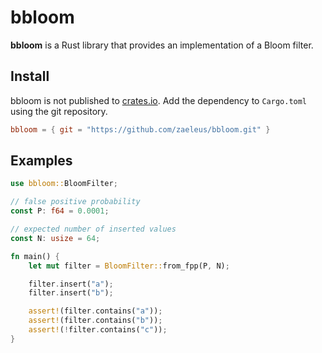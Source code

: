 # bbloom

**bbloom** is a Rust library that provides an implementation of a Bloom filter.

## Install

bbloom is not published to [crates.io]. Add the dependency to `Cargo.toml`
using the git repository.

```toml
bbloom = { git = "https://github.com/zaeleus/bbloom.git" }
```

[crates.io]: https://crates.io/

## Examples

```rust
use bbloom::BloomFilter;

// false positive probability
const P: f64 = 0.0001;

// expected number of inserted values
const N: usize = 64;

fn main() {
    let mut filter = BloomFilter::from_fpp(P, N);

    filter.insert("a");
    filter.insert("b");

    assert!(filter.contains("a"));
    assert!(filter.contains("b"));
    assert!(!filter.contains("c"));
}
```
